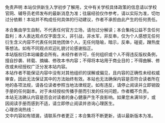 免责声明
本站仅供新生入学初步了解用，文中有关学校具体政策的信息请以学校官网、辅导员老师发布的最新消息为准；往届经验仅作参考，请以实际为准，切勿过分依赖！本站并不构成任何具体的行动建议，作者不承担由此产生的任何责任。  

本合集由学生自制，不代表任何官方立场，请勿过分解读；本合集纯公益不含任何盈利；本人表达观点仅字面含义，非引战，非水军，非反串，仅为个人感想无任何衍生含义内容不代表任何其他团体个人，无任何隐喻，暗示，反串，碰瓷，蹭热度等想法。如有不同观点欢迎礼貌讨论感谢指正。  
本站版权归本站编委会所有。未经作者许可，任何组织或个人不得违反版权条例，擅自抄袭、转载、摘编、修改本书内容；不得将本站用于商业目的；不得曲解、修改或未经授权广泛分发本站内容。  
本站作者不能保证内容中没有对其他组织的误解或偏见，且内容的正确性未经权威审查，因此无法保证其中的方法始终有效。本站也无法确保内容是否符合读者所在地的各项法规，请各位读者参照当地法律规定。如有违反，请停止阅读并立即销毁手册的任何副本。对于未经授权传播手册而引发的任何问题，作者概不负责。  
本站无法确认内容是否会对读者的身心健康产生不良影响。如果您未满18岁，或因阅读手册而感到不适，请立即停止阅读并咨询心理医生。  
心理咨询热线：  
文中内容如有错漏，请联系作者更正；本合集将不断更新，请以最新版本为准。  